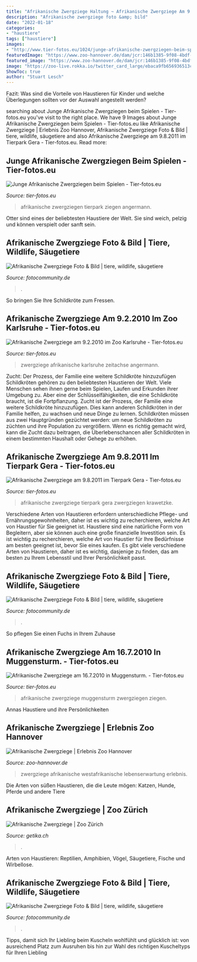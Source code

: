 ```yaml
---
title: "Afrikanische Zwergziege Haltung ~ Afrikanische Zwergziege Am 9.8.2011 Im Tierpark Gera"
description: "Afrikanische zwergziege foto &amp; bild"
date: "2022-01-18"
categories:
- "haustiere"
tags: ["haustiere"]
images:
- "http://www.tier-fotos.eu/1024/junge-afrikanische-zwergziegen-beim-spielen-9566.jpg"
featuredImage: "https://www.zoo-hannover.de/dam/jcr:146b1385-9f08-4bdf-9f28-edd76ca87687/1024x768-zwergziege-westafrikanische-portrait-erlebnis-zoo-hannover.jpg"
featured_image: "https://www.zoo-hannover.de/dam/jcr:146b1385-9f08-4bdf-9f28-edd76ca87687/1024x768-zwergziege-westafrikanische-portrait-erlebnis-zoo-hannover.jpg"
image: "https://zoo-live.rokka.io/twitter_card_large/ebaca9fb656936513cb60c053d39409aed1476cc/2244-0015235-0.jpg?h=1c9b88c9&amp;itok=II-xaMRo"
ShowToc: true
author: "Stuart Lesch"
---
```



Fazit: Was sind die Vorteile von Haustieren für Kinder und welche Überlegungen sollten vor der Auswahl angestellt werden?

	

		
searching about Junge Afrikanische Zwergziegen beim Spielen - Tier-fotos.eu you've visit to the right place. We have 9 Images about Junge Afrikanische Zwergziegen beim Spielen - Tier-fotos.eu like Afrikanische Zwergziege | Erlebnis Zoo Hannover, Afrikanische Zwergziege Foto &amp; Bild | tiere, wildlife, säugetiere and also Afrikanische Zwergziege am 9.8.2011 im Tierpark Gera - Tier-fotos.eu. Read more:
		
    
## Junge Afrikanische Zwergziegen Beim Spielen - Tier-fotos.eu

<img loading=lazy src="http://www.tier-fotos.eu/1024/junge-afrikanische-zwergziegen-beim-spielen-9566.jpg" onerror="this.onerror=null;this.src='https://tse2.mm.bing.net/th?id=OIP.RvkBZvPJmQ5SfiiuutTYjwHaE7&amp;pid=15.1';" alt="Junge Afrikanische Zwergziegen beim Spielen - Tier-fotos.eu">

_Source: tier-fotos.eu_

>afrikanische zwergziegen tierpark ziegen angermann. 

	

Otter sind eines der beliebtesten Haustiere der Welt. Sie sind weich, pelzig und können verspielt oder sanft sein.

    
## Afrikanische Zwergziege Foto &amp; Bild | Tiere, Wildlife, Säugetiere

<img loading=lazy src="https://img.fotocommunity.com/afrikanische-zwergziege-037ddfc9-8622-44be-8747-d12d8d28541c.jpg?height=1080" onerror="this.onerror=null;this.src='https://tse4.mm.bing.net/th?id=OIP.VrsuhmHGunMYr3TyaCzLOwHaE8&amp;pid=15.1';" alt="Afrikanische Zwergziege Foto &amp; Bild | tiere, wildlife, säugetiere">

_Source: fotocommunity.de_

>. 

	

So bringen Sie Ihre Schildkröte zum Fressen.

    
## Afrikanische Zwergziege Am 9.2.2010 Im Zoo Karlsruhe - Tier-fotos.eu

<img loading=lazy src="https://www.tier-fotos.eu/1024/afrikanische-zwergziege-am-922010-zoo-3798.jpg" onerror="this.onerror=null;this.src='https://tse1.mm.bing.net/th?id=OIP.JVm6Ort6JEKpzIXeMFqTQQHaE7&amp;pid=15.1';" alt="Afrikanische Zwergziege am 9.2.2010 im Zoo Karlsruhe - Tier-fotos.eu">

_Source: tier-fotos.eu_

>zwergziege afrikanische karlsruhe zeitachse angermann. 

	

Zucht: Der Prozess, der Familie eine weitere Schildkröte hinzuzufügen
Schildkröten gehören zu den beliebtesten Haustieren der Welt. Viele Menschen sehen ihnen gerne beim Spielen, Laufen und Erkunden ihrer Umgebung zu. Aber eine der Schlüsselfähigkeiten, die eine Schildkröte braucht, ist die Fortpflanzung. Zucht ist der Prozess, der Familie eine weitere Schildkröte hinzuzufügen. Dies kann anderen Schildkröten in der Familie helfen, zu wachsen und neue Dinge zu lernen. Schildkröten müssen aus zwei Hauptgründen gezüchtet werden: um neue Schildkröten zu züchten und ihre Population zu vergrößern. Wenn es richtig gemacht wird, kann die Zucht dazu beitragen, die Überlebenschancen aller Schildkröten in einem bestimmten Haushalt oder Gehege zu erhöhen.

    
## Afrikanische Zwergziege Am 9.8.2011 Im Tierpark Gera - Tier-fotos.eu

<img loading=lazy src="https://www.tier-fotos.eu/1024/afrikanische-zwergziege-am-982011-tierpark-10493.jpg" onerror="this.onerror=null;this.src='https://tse2.mm.bing.net/th?id=OIP.M126a7TG9t3_AHjqeqU62wHaFj&amp;pid=15.1';" alt="Afrikanische Zwergziege am 9.8.2011 im Tierpark Gera - Tier-fotos.eu">

_Source: tier-fotos.eu_

>afrikanische zwergziege tierpark gera zwergziegen krawetzke. 

	

Verschiedene Arten von Haustieren erfordern unterschiedliche Pflege- und Ernährungsgewohnheiten, daher ist es wichtig zu recherchieren, welche Art von Haustier für Sie geeignet ist.
Haustiere sind eine natürliche Form von Begleitern, aber sie können auch eine große finanzielle Investition sein. Es ist wichtig zu recherchieren, welche Art von Haustier für Ihre Bedürfnisse am besten geeignet ist, bevor Sie eines kaufen. Es gibt viele verschiedene Arten von Haustieren, daher ist es wichtig, dasjenige zu finden, das am besten zu Ihrem Lebensstil und Ihrer Persönlichkeit passt.

    
## Afrikanische Zwergziege Foto &amp; Bild | Tiere, Wildlife, Säugetiere

<img loading=lazy src="https://img.fotocommunity.com/afrikanische-zwergziege-b350f5da-2ab4-440f-8265-92fde2882004.jpg?height=1080" onerror="this.onerror=null;this.src='https://tse1.mm.bing.net/th?id=OIP.QiRuciiNfpX-TBhLWv0AygHaE8&amp;pid=15.1';" alt="Afrikanische Zwergziege Foto &amp; Bild | tiere, wildlife, säugetiere">

_Source: fotocommunity.de_

>. 

	

So pflegen Sie einen Fuchs in Ihrem Zuhause

    
## Afrikanische Zwergziege Am 16.7.2010 In Muggensturm. - Tier-fotos.eu

<img loading=lazy src="http://www.tier-fotos.eu/1200/afrikanische-zwergziege-am-1672010-muggensturm-16774.jpg" onerror="this.onerror=null;this.src='https://tse2.mm.bing.net/th?id=OIP.qz1Qzxc48roAsUzbxnJRQgHaE8&amp;pid=15.1';" alt="Afrikanische Zwergziege am 16.7.2010 in Muggensturm. - Tier-fotos.eu">

_Source: tier-fotos.eu_

>afrikanische zwergziege muggensturm zwergziegen ziegen. 

	

Annas Haustiere und ihre Persönlichkeiten

    
## Afrikanische Zwergziege | Erlebnis Zoo Hannover

<img loading=lazy src="https://www.zoo-hannover.de/dam/jcr:146b1385-9f08-4bdf-9f28-edd76ca87687/1024x768-zwergziege-westafrikanische-portrait-erlebnis-zoo-hannover.jpg" onerror="this.onerror=null;this.src='https://tse1.mm.bing.net/th?id=OIP.FDohtEFPtXNW7HZytkUVpgHaFj&amp;pid=15.1';" alt="Afrikanische Zwergziege | Erlebnis Zoo Hannover">

_Source: zoo-hannover.de_

>zwergziege afrikanische westafrikanische lebenserwartung erlebnis. 

	

Die Arten von süßen Haustieren, die die Leute mögen: Katzen, Hunde, Pferde und andere Tiere

    
## Afrikanische Zwergziege | Zoo Zürich

<img loading=lazy src="https://zoo-live.rokka.io/twitter_card_large/ebaca9fb656936513cb60c053d39409aed1476cc/2244-0015235-0.jpg?h=1c9b88c9&amp;itok=II-xaMRo" onerror="this.onerror=null;this.src='https://tse1.mm.bing.net/th?id=OIP.B3Z_o08FHIalgQGwF3XV2gHaEK&amp;pid=15.1';" alt="Afrikanische Zwergziege | Zoo Zürich">

_Source: getika.ch_

>. 

	

Arten von Haustieren: Reptilien, Amphibien, Vögel, Säugetiere, Fische und Wirbellose.

    
## Afrikanische Zwergziege Foto &amp; Bild | Tiere, Wildlife, Säugetiere

<img loading=lazy src="https://img.fotocommunity.com/afrikanische-zwergziege-a2766001-92c0-41ac-ac4d-404fcc4d1a70.jpg?height=1080" onerror="this.onerror=null;this.src='https://tse1.mm.bing.net/th?id=OIP.DqJkvgeLE6II3kQToVWwrAHaE8&amp;pid=15.1';" alt="Afrikanische Zwergziege Foto &amp; Bild | tiere, wildlife, säugetiere">

_Source: fotocommunity.de_

>. 

	

Tipps, damit sich Ihr Liebling beim Kuscheln wohlfühlt und glücklich ist: von ausreichend Platz zum Ausruhen bis hin zur Wahl des richtigen Kuscheltyps für Ihren Liebling

